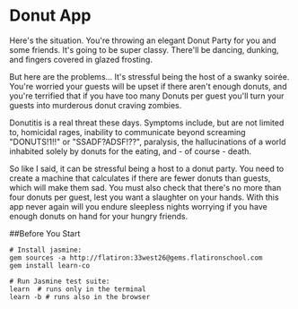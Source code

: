 # Donut App
Here's the situation.  You're throwing an elegant Donut Party for you and some friends.  It's going to be super classy.  There'll be dancing, dunking, and fingers covered in glazed frosting.

But here are the problems... It's stressful being the host of a swanky soirée.  You're worried your guests will be upset if there aren't enough donuts, and you're terrified that if you have too many Donuts per guest you'll turn your guests into murderous donut craving zombies.  

Donutitis is a real threat these days. Symptoms include, but are not limited to, homicidal rages, inability to communicate beyond screaming "DONUTS!1!!" or "SSADF?ADSF!??", paralysis, the hallucinations of a world inhabited solely by donuts for the eating, and - of course - death.

So like I said, it can be stressful being a host to a donut party.  You need to create a machine that calculates if there are fewer donuts than guests, which will make them sad.  You must also check that there's no more than four donuts per guest, lest you want a slaughter on your hands.  With this app never again will you endure sleepless nights worrying if you have enough donuts on hand for your hungry friends.

##Before You Start
```shell
# Install jasmine:
gem sources -a http://flatiron:33west26@gems.flatironschool.com
gem install learn-co

# Run Jasmine test suite:
learn  # runs only in the terminal
learn -b # runs also in the browser
```
